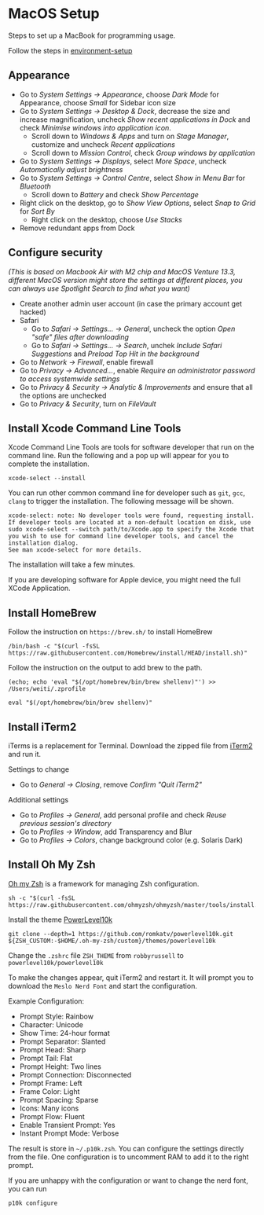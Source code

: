 # MacOS Setup

Steps to set up a MacBook for programming usage.

Follow the steps in [environment-setup](../README.md)

## Appearance
- Go to *System Settings -> Appearance*, choose *Dark Mode* for Appearance, choose *Small* for Sidebar icon size
- Go to *System Settings -> Desktop & Dock*, decrease the size and increase magnification, uncheck *Show recent applications in Dock* and check *Minimise windows into application icon*. 
  - Scroll down to *Windows & Apps* and turn on *Stage Manager*, customize and uncheck *Recent applications*
  - Scroll down to *Mission Control*, check *Group windows by application*
- Go to *System Settings -> Displays*, select *More Space*, uncheck *Automatically adjust brightness*
- Go to *System Settings -> Control Centre*, select *Show in Menu Bar* for *Bluetooth*
  - Scroll down to *Battery* and check *Show Percentage*
- Right click on the desktop, go to *Show View Options*, select *Snap to Grid* for *Sort By*
  - Right click on the desktop, choose *Use Stacks*
- Remove redundant apps from Dock

## Configure security
*(This is based on Macbook Air with M2 chip and MacOS Venture 13.3, different MacOS version might store the settings at different places, you can always use Spotlight Search to find what you want)*
- Create another admin user account (in case the primary account get hacked)
- Safari
  - Go to *Safari -> Settings... -> General*, uncheck the option *Open "safe" files after downloading* 
  - Go to *Safari -> Settings... -> Search*, unchek *Include Safari Suggestions* and *Preload Top Hit in the background*
- Go to *Network -> Firewall*, enable firewall
- Go to *Privacy -> Advanced...*, enable *Require an administrator password to access systemwide settings*
- Go to *Privacy & Security -> Analytic & Improvements* and ensure that all the options are unchecked
- Go to *Privacy & Security*, turn on *FileVault*

## Install Xcode Command Line Tools
Xcode Command Line Tools are tools for software developer that run on the command line. Run the following and a pop up will appear for you to complete the installation.
``` shell
xcode-select --install
```

You can run other common command line for developer such as `git`, `gcc`, `clang` to trigger the installation. The following message will be shown. 
``` shell
xcode-select: note: No developer tools were found, requesting install.
If developer tools are located at a non-default location on disk, use sudo xcode-select --switch path/to/Xcode.app to specify the Xcode that you wish to use for command line developer tools, and cancel the installation dialog.
See man xcode-select for more details.
```

The installation will take a few minutes.

If you are developing software for Apple device, you might need the full XCode Application.

## Install HomeBrew
Follow the instruction on `https://brew.sh/` to install HomeBrew
``` shell
/bin/bash -c "$(curl -fsSL https://raw.githubusercontent.com/Homebrew/install/HEAD/install.sh)"
```

Follow the instruction on the output to add brew to the path.
``` shell
(echo; echo 'eval "$(/opt/homebrew/bin/brew shellenv)"') >> /Users/weiti/.zprofile
```
``` shell
eval "$(/opt/homebrew/bin/brew shellenv)"
```

## Install iTerm2
iTerms is a replacement for Terminal. Download the zipped file from [iTerm2](https://iterm2.com/) and run it.

Settings to change
- Go to *General -> Closing*, remove *Confirm "Quit iTerm2"*

Additional settings
- Go to *Profiles -> General*, add personal profile and check *Reuse previous session's directory*
- Go to *Profiles -> Window*, add Transparency and Blur
- Go to *Profiles -> Colors*, change background color (e.g. Solaris Dark)


## Install Oh My Zsh
[Oh my Zsh](https://ohmyz.sh/) is a framework for managing Zsh configuration.
``` shell
sh -c "$(curl -fsSL https://raw.githubusercontent.com/ohmyzsh/ohmyzsh/master/tools/install.sh)"
```

Install the theme [PowerLevel10k](https://github.com/romkatv/powerlevel10k#meslo-nerd-font-patched-for-powerlevel10k)
``` shell
git clone --depth=1 https://github.com/romkatv/powerlevel10k.git ${ZSH_CUSTOM:-$HOME/.oh-my-zsh/custom}/themes/powerlevel10k
```

Change the `.zshrc` file `ZSH_THEME` from `robbyrussell` to `powerlevel10k/powerlevel10k`

To make the changes appear, quit iTerm2 and restart it. It will prompt you to download the `Meslo Nerd Font` and start the configuration.

Example Configuration:
- Prompt Style: Rainbow
- Character: Unicode
- Show Time: 24-hour format
- Prompt Separator: Slanted
- Prompt Head: Sharp
- Prompt Tail: Flat
- Prompt Height: Two lines
- Prompt Connection: Disconnected
- Prompt Frame: Left
- Frame Color: Light
- Prompt Spacing: Sparse
- Icons: Many icons
- Prompt Flow: Fluent
- Enable Transient Prompt: Yes
- Instant Prompt Mode: Verbose

The result is store in `~/.p10k.zsh`. You can configure the settings directly from the file. One configuration is to uncomment RAM to add it to the right prompt.

If you are unhappy with the configuration or want to change the nerd font, you can run
``` shell
p10k configure
```

